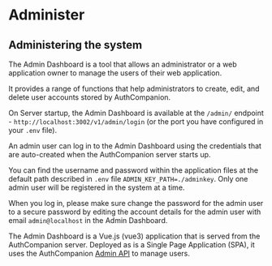 # Administer

## Administering the system

The Admin Dashboard is a tool that allows an administrator or a web application owner to manage the users of their web application.

It provides a range of functions that help administrators to create, edit, and delete user accounts stored by AuthCompanion.

On Server startup, the Admin Dashboard is available at the `/admin/` endpoint - `http://localhost:3002/v1/admin/login` (or the port you have configured in your `.env` file).

An admin user can log in to the Admin Dashboard using the credentials that are auto-created when the AuthCompanion server starts up.

You can find the username and password within the application files at the default path described in `.env` file `ADMIN_KEY_PATH=./adminkey`. Only one admin user will be registered in the system at a time.

When you log in, please make sure change the password for the admin user to a secure password by editing the account details for the admin user with email `admin@localhost` in the Admin Dashboard.

The Admin Dashboard is a Vue.js (vue3) application that is served from the AuthCompanion server. Deployed as is a Single Page Application (SPA), it uses the AuthCompanion [Admin API](/reference/adminapi.md) to manage users.

